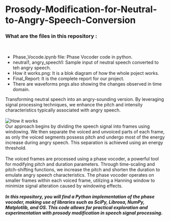 # Prosody-Modification-for-Neutral-to-Angry-Speech-Conversion
<h3>What are the files in this repository :</h3> <br>
<ul>
  <li>Phase_Vocode.ipynb file: Phase Vocoder code in python.</li>
  <li>neutral1, angry_speech1: Sample input of neutral speech converted to teh angry speech. </li>
  <li>How it works.png: It is a blok diagram of how the whole poject works.</li>
  <li>Final_Report: It is the complete report for our project. </li>
  <li>There are waveforms pngs also showing the changes observed in time domain. </li>
</ul>

Transforming neutral speech into an angry-sounding version. By leveraging signal processing techniques, we enhance the pitch and intensity characteristics typically associated with angry speech.
<br><br>
![How it works](https://github.com/guneeshvats/Prosody-Modification-for-Neutral-to-Angry-Speech-Conversion/assets/70188630/4f3457dc-d82b-4dca-898f-4e7ac8a6d4b8)
<br>
Our approach begins by dividing the speech signal into frames using windowing. We then separate the voiced and unvoiced parts of each frame, as only the voiced segments possess pitch and undergo most of the energy increase during angry speech. This separation is achieved using an energy threshold.
<br><br>
The voiced frames are processed using a phase vocoder, a powerful tool for modifying pitch and duration parameters. Through time-scaling and pitch-shifting functions, we increase the pitch and shorten the duration to emulate angry speech characteristics. The phase vocoder operates on smaller frames within each voiced frame, utilizing a Hanning window to minimize signal alteration caused by windowing effects.
<br><br>
<strong><em>In this repository, you will find a Python implementation of the phase vocoder, making use of libraries such as SciPy, Librosa, NumPy, Matplotlib, and OS. This code allows for practical exploration and experimentation with prosody modification in speech signal processing.</em></strong>
